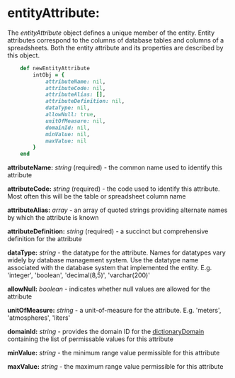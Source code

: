 # entityAttribute:

The *entityAttribute* object defines a unique member of the entity.  Entity attributes correspond to the columns of database tables and columns of a spreadsheets. Both the entity attribute and its properties are described by this object.

````ruby
    def newEntityAttribute
        intObj = {
            attributeName: nil,
            attributeCode: nil,
            attributeAlias: [],
            attributeDefinition: nil,
            dataType: nil,
            allowNull: true,
            unitOfMeasure: nil,
            domainId: nil,
            minValue: nil,
            maxValue: nil
        }
    end
````

__attributeName:__ *string* (required) - the common name used to identify this attribute

__attributeCode:__ *string* (required) - the code used to identify this attribute.  Most often this will be the table or spreadsheet column name

__attributeAlias:__ *array* - an array of quoted strings providing alternate names by which the attribute is known

__attributeDefinition:__ *string* (required) - a succinct but comprehensive definition for the attribute

__dataType:__ *string* - the datatype for the attribute.  Names for datatypes vary widely by database management system.  Use the datatype name associated with the database system that implemented the entity.  E.g. 'integer', 'boolean', 'decimal(8,5)', 'varchar(200)'

__allowNull:__ *boolean* - indicates whether null values are allowed for the attribute

__unitOfMeasure:__ *string* - a unit-of-measure for the attribute.  E.g. 'meters', 'atmospheres', 'liters'

__domainId:__ *string* - provides the domain ID for the [dictionaryDomain](../mdtranslator/dictionaryDomain.md) containing the list of permissable values for this attribute

__minValue:__ *string* - the minimum range value permissible for this attribute

__maxValue:__ *string* - the maximum range value permissible for this attribute
